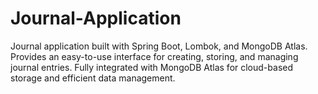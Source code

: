 # Journal-Application
 Journal application built with Spring Boot, Lombok, and MongoDB Atlas. Provides an easy-to-use interface for creating, storing, and managing journal entries. Fully integrated with MongoDB Atlas for cloud-based storage and efficient data management.
